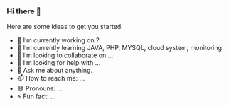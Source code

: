 ### Hi there 👋

<!--
**myroom9/myroom9** is a ✨ _special_ ✨ repository because its `README.md` (this file) appears on your GitHub profile.
-->

Here are some ideas to get you started:

- 🔭 I’m currently working on ?
- 🌱 I’m currently learning JAVA, PHP, MYSQL, cloud system, monitoring
- 👯 I’m looking to collaborate on ...
- 🤔 I’m looking for help with ...
- 💬 Ask me about anything.
- 📫 How to reach me: ...
- 😄 Pronouns: ...
- ⚡ Fun fact: ...
